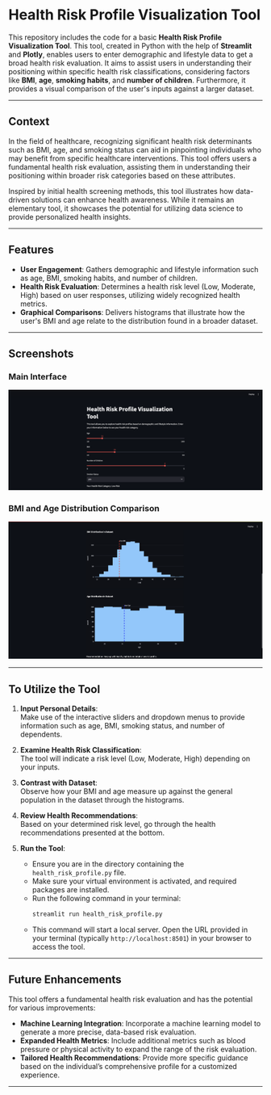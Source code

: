 # Health Risk Profile Visualization Tool

This repository includes the code for a basic **Health Risk Profile Visualization Tool**. This tool, created in Python with the help of **Streamlit** and **Plotly**, enables users to enter demographic and lifestyle data to get a broad health risk evaluation. It aims to assist users in understanding their positioning within specific health risk classifications, considering factors like **BMI**, **age**, **smoking habits**, and **number of children**. Furthermore, it provides a visual comparison of the user's inputs against a larger dataset.

---

## Context

In the field of healthcare, recognizing significant health risk determinants such as BMI, age, and smoking status can aid in pinpointing individuals who may benefit from specific healthcare interventions. This tool offers users a fundamental health risk evaluation, assisting them in understanding their positioning within broader risk categories based on these attributes.

Inspired by initial health screening methods, this tool illustrates how data-driven solutions can enhance health awareness. While it remains an elementary tool, it showcases the potential for utilizing data science to provide personalized health insights.

---

## Features

- **User Engagement**: Gathers demographic and lifestyle information such as age, BMI, smoking habits, and number of children.
- **Health Risk Evaluation**: Determines a health risk level (Low, Moderate, High) based on user responses, utilizing widely recognized health metrics.
- **Graphical Comparisons**: Delivers histograms that illustrate how the user's BMI and age relate to the distribution found in a broader dataset.

---

## Screenshots

### Main Interface
![](./screenshots/IDS_png1.png)

### BMI and Age Distribution Comparison
![](./screenshots/IDS_png2.png)

---

## To Utilize the Tool

1. **Input Personal Details**:  
   Make use of the interactive sliders and dropdown menus to provide information such as age, BMI, smoking status, and number of dependents.

2. **Examine Health Risk Classification**:  
   The tool will indicate a risk level (Low, Moderate, High) depending on your inputs.

3. **Contrast with Dataset**:  
   Observe how your BMI and age measure up against the general population in the dataset through the histograms.

4. **Review Health Recommendations**:  
   Based on your determined risk level, go through the health recommendations presented at the bottom.

5. **Run the Tool**:
   - Ensure you are in the directory containing the `health_risk_profile.py` file.
   - Make sure your virtual environment is activated, and required packages are installed.
   - Run the following command in your terminal:
     ```bash
     streamlit run health_risk_profile.py
     ```
   - This command will start a local server. Open the URL provided in your terminal (typically `http://localhost:8501`) in your browser to access the tool.
   
---

## Future Enhancements

This tool offers a fundamental health risk evaluation and has the potential for various improvements:

- **Machine Learning Integration**: Incorporate a machine learning model to generate a more precise, data-based risk evaluation.
- **Expanded Health Metrics**: Include additional metrics such as blood pressure or physical activity to expand the range of the risk evaluation.
- **Tailored Health Recommendations**: Provide more specific guidance based on the individual’s comprehensive profile for a customized experience.

---
